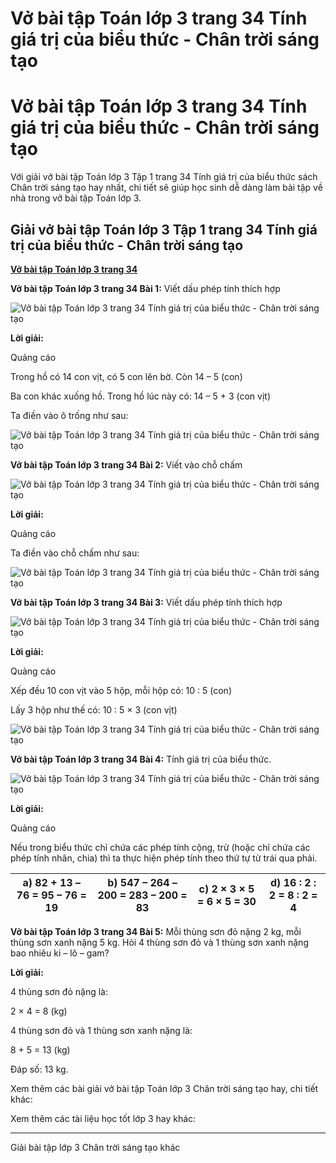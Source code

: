 # Vở bài tập Toán lớp 3 trang 34 Tính giá trị của biểu thức - Chân trời sáng tạo

# Vở bài tập Toán lớp 3 trang 34 Tính giá trị của biểu thức - Chân trời sáng tạo

Với giải vở bài tập Toán lớp 3 Tập 1 trang 34 Tính giá trị của biểu thức sách Chân trời sáng tạo hay nhất, chi tiết sẽ giúp học sinh dễ dàng làm bài tập về nhà trong vở bài tập Toán lớp 3.

## Giải vở bài tập Toán lớp 3 Tập 1 trang 34 Tính giá trị của biểu thức - Chân trời sáng tạo

[**Vở bài tập Toán lớp 3 trang 34**](https://vietjack.com/vbt-toan-3-ct/vbt-toan-lop-3-trang-34-tap-1.jsp)

**Vở bài tập Toán lớp 3 trang 34 Bài 1:** Viết dấu phép tính thích hợp

![Vở bài tập Toán lớp 3 trang 34 Tính giá trị của biểu thức - Chân trời sáng tạo](https://vietjack.com/vbt-toan-3-ct/images/tinh-gia-tri-cua-bieu-thuc-142459.PNG)

**Lời giải:**

Quảng cáo

Trong hồ có 14 con vịt, có 5 con lên bờ. Còn 14 – 5 (con)

Ba con khác xuống hồ. Trong hồ lúc này có: 14 – 5 + 3 (con vịt)

Ta điền vào ô trống như sau:

![Vở bài tập Toán lớp 3 trang 34 Tính giá trị của biểu thức - Chân trời sáng tạo](https://vietjack.com/vbt-toan-3-ct/images/tinh-gia-tri-cua-bieu-thuc-142462.PNG)

**Vở bài tập Toán lớp 3 trang 34 Bài 2:** Viết vào chỗ chấm

![Vở bài tập Toán lớp 3 trang 34 Tính giá trị của biểu thức - Chân trời sáng tạo](https://vietjack.com/vbt-toan-3-ct/images/tinh-gia-tri-cua-bieu-thuc-142461.PNG)

**Lời giải:**

Quảng cáo

Ta điền vào chỗ chấm như sau:

![Vở bài tập Toán lớp 3 trang 34 Tính giá trị của biểu thức - Chân trời sáng tạo](https://vietjack.com/vbt-toan-3-ct/images/tinh-gia-tri-cua-bieu-thuc-142460.PNG)

**Vở bài tập Toán lớp 3 trang 34 Bài 3:** Viết dấu phép tính thích hợp

![Vở bài tập Toán lớp 3 trang 34 Tính giá trị của biểu thức - Chân trời sáng tạo](https://vietjack.com/vbt-toan-3-ct/images/tinh-gia-tri-cua-bieu-thuc-142464.PNG)

**Lời giải:**

Quảng cáo

Xếp đều 10 con vịt vào 5 hộp, mỗi hộp có: 10 : 5 (con)

Lấy 3 hộp như thế có: 10 : 5 × 3 (con vịt)

![Vở bài tập Toán lớp 3 trang 34 Tính giá trị của biểu thức - Chân trời sáng tạo](https://vietjack.com/vbt-toan-3-ct/images/tinh-gia-tri-cua-bieu-thuc-142463.PNG)

**Vở bài tập Toán lớp 3 trang 34 Bài 4:** Tính giá trị của biểu thức.

![Vở bài tập Toán lớp 3 trang 34 Tính giá trị của biểu thức - Chân trời sáng tạo](https://vietjack.com/vbt-toan-3-ct/images/tinh-gia-tri-cua-bieu-thuc-142465.PNG)

**Lời giải:**

Quảng cáo

Nếu trong biểu thức chỉ chứa các phép tính cộng, trừ (hoặc chỉ chứa các phép tính nhân, chia) thì ta thực hiện phép tính theo thứ tự từ trái qua phải.

a) 82 + 13 – 76  = 95 – 76  = 19 |  b) 547 – 264 – 200  = 283 – 200  = 83 |  c) 2 × 3 × 5  = 6 × 5 = 30 |  d) 16 : 2 : 2 = 8 : 2 = 4  
---|---|---|---  
  
**Vở bài tập Toán lớp 3 trang 34 Bài 5:** Mỗi thùng sơn đỏ nặng 2 kg, mỗi thùng sơn xanh nặng 5 kg. Hỏi 4 thùng sơn đỏ và 1 thùng sơn xanh nặng bao nhiêu ki – lô – gam?

**Lời giải:**

4 thùng sơn đỏ nặng là:

2 × 4 = 8 (kg)

4 thùng sơn đỏ và 1 thùng sơn xanh nặng là:

8 + 5 = 13 (kg)

Đáp số: 13 kg.

Xem thêm các bài giải vở bài tập Toán lớp 3 Chân trời sáng tạo hay, chi tiết khác:

Xem thêm các tài liệu học tốt lớp 3 hay khác:

* * *

Giải bài tập lớp 3 Chân trời sáng tạo khác
